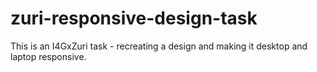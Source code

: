 # zuri-responsive-design-task
This is an I4GxZuri task - recreating a design and making it desktop and laptop responsive.
